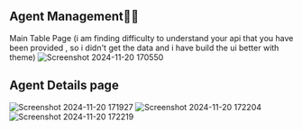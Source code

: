 ## Agent Management🧔‍♂️

Main Table Page (i am finding difficulty to understand your api that you have been provided , so i didn't get the data and i have build the ui better with theme)
![Screenshot 2024-11-20 170550](https://github.com/user-attachments/assets/bc757806-8508-410a-8e25-2235d9ae11aa)


## Agent Details page
![Screenshot 2024-11-20 171927](https://github.com/user-attachments/assets/01d0ca23-a74d-4a09-8907-678f15c0b920)
![Screenshot 2024-11-20 172204](https://github.com/user-attachments/assets/fc1be9e0-5637-40a9-b2e5-ec93d8c20d51)
![Screenshot 2024-11-20 172219](https://github.com/user-attachments/assets/e6964ebe-8395-4433-af33-137bc50c4055)


